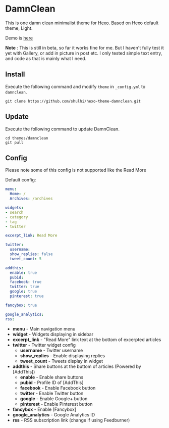 # DamnClean

This is one damn clean minimalist theme for [Hexo](http://zespia.tw/hexo). Based on Hexo default theme, Light.

Demo is [here](http://shulhi.github.io)

**Note** : This is still in beta, so far it works fine for me. But I haven't fully test it yet with Gallery, or add in picture in post etc. I only tested simple text entry, and code as that is mainly what I need.

## Install

Execute the following command and modify `theme` in `_config.yml` to `damnclean`.

```
git clone https://github.com/shulhi/hexo-theme-damnclean.git
```

## Update

Execute the following command to update DamnClean.

```
cd themes/damnclean
git pull
```

## Config

Please note some of this config is not supported like the Read More

Default config:

``` yaml
menu:
  Home: /
  Archives: /archives

widgets:
- search
- category
- tag
- twitter

excerpt_link: Read More

twitter:
  username:
  show_replies: false
  tweet_count: 5

addthis:
  enable: true
  pubid:
  facebook: true
  twitter: true
  google: true
  pinterest: true

fancybox: true

google_analytics:
rss:
```

- **menu** - Main navigation menu
- **widget** - Widgets displaying in sidebar
- **excerpt_link** - "Read More" link text at the bottom of excerpted articles
- **twitter** - Twitter widget config
  - **username** - Twitter username
  - **show_replies** - Enable displaying replies
  - **tweet_count** - Tweets display in widget
- **addthis** - Share buttons at the buttom of articles (Powered by [AddThis])
  - **enable** - Enable share buttons
  - **pubid** - Profile ID of [AddThis]
  - **facebook** - Enable Facebook button
  - **twitter** - Enable Twitter button
  - **google** - Enable Google+ button
  - **pinterest** - Enable Pinterest button
- **fancybox** - Enable [Fancybox]
- **google_analytics** - Google Analytics ID
- **rss** - RSS subscription link (change if using Feedburner)